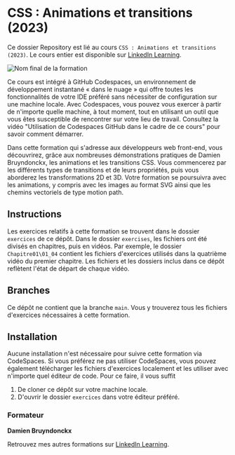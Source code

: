 # CSS : Animations et transitions (2023)

Ce dossier Repository est lié au cours `CSS : Animations et transitions (2023)`. Le cours entier est disponible sur [LinkedIn Learning][lil-course-url].

![Nom final de la formation][lil-thumbnail-url] 


Ce cours est intégré à GitHub Codespaces, un environnement de développement instantané « dans le nuage » qui offre toutes les fonctionnalités de votre IDE préféré sans nécessiter de configuration sur une machine locale. Avec Codespaces, vous pouvez vous exercer à partir de n'importe quelle machine, à tout moment, tout en utilisant un outil que vous êtes susceptible de rencontrer sur votre lieu de travail. Consultez la vidéo "Utilisation de Codespaces GitHub dans le cadre de ce cours" pour savoir comment démarrer.    

Dans cette formation qui s'adresse aux développeurs web front-end, vous découvrirez, grâce aux nombreuses démonstrations pratiques de Damien Bruyndonckx, les animations et les transitions CSS. Vous commencerez par les différents types de transitions et de leurs propriétés, puis vous aborderez les transformations 2D et 3D. Votre formation se poursuivra avec les animations, y compris avec les images au format SVG ainsi que les chemins vectoriels de type motion path.

## Instructions

Les exercices relatifs à cette formation se trouvent dans le dossier `exercices` de ce dépôt. Dans le dossier `exercises`, les fichiers ont été divisés en chapitres, puis en vidéos. Par exemple, le dossier `Chapitre01\01_04` contient les fichiers d'exercices utilisés dans la quatrième vidéo du premier chapitre. Les fichiers et les dossiers inclus dans ce dépôt reflètent l'état de départ de chaque vidéo.  

## Branches

Ce dépôt ne contient que la branche `main`. Vous y trouverez tous les fichiers d'exercices nécessaires à cette formation.

## Installation

Aucune installation n'est nécessaire pour suivre cette formation via CodeSpaces. Si vous préférez ne pas utiliser CodeSpaces, vous pouvez également télécharger les fichiers d'exercices localement et les utiliser avec n'importe quel éditeur de code. Pour ce faire, il vous suffit 
1. De cloner ce dépôt sur votre machine locale. 
2. D'ouvrir le dossier `exercices` dans votre éditeur préféré.

### Formateur

**Damien Bruyndonckx** 

 Retrouvez mes autres formations sur [LinkedIn Learning][lil-URL-trainer].

[0]: # (Replace these placeholder URLs with actual course URLs)
[lil-course-url]: https://www.linkedin.com
[lil-thumbnail-url]: https:
[lil-URL-trainer]: https://www.linkedin.com/learning/instructors/damien-bruyndonckx

[1]: # (End of FR-Instruction ###############################################################################################)
